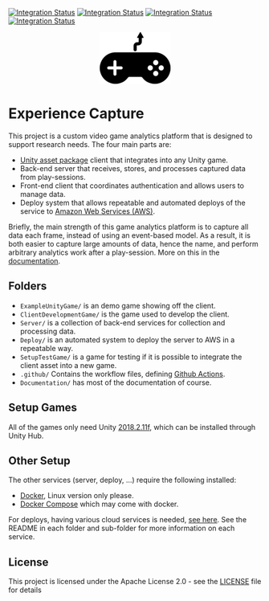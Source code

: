 [![Integration Status](https://github.com/jhburns/ExperienceCapture/workflows/Report/badge.svg)](https://github.com/jhburns/ExperienceCapture/actions?query=workflow%3A%22Report%22)
[![Integration Status](https://github.com/jhburns/ExperienceCapture/workflows/Dockerfile/badge.svg)](https://github.com/jhburns/ExperienceCapture/actions?query=workflow%3A%22Dockerfile%22)
[![Integration Status](https://github.com/jhburns/ExperienceCapture/workflows/Yaml/badge.svg)](https://github.com/jhburns/ExperienceCapture/actions?query=workflow%3A%22Yaml%22)
[![Integration Status](https://github.com/jhburns/ExperienceCapture/workflows/Spellcheck/badge.svg)](https://github.com/jhburns/ExperienceCapture/actions?query=workflow%3A%22Spellcheck%22)

<p align="center">
  <img src="Documentation/images/logo.png" />
</p>

# Experience Capture

This project is a custom video game analytics platform that is designed to support research needs. The four main parts are:
  - [Unity asset package](https://docs.unity3d.com/Manual/AssetPackages.html) client that integrates into any Unity game.
  - Back-end server that receives, stores, and processes captured data from play-sessions.
  - Front-end client that coordinates authentication and allows users to manage data.
  - Deploy system that allows repeatable and automated deploys of the service to [Amazon Web Services (AWS)](https://aws.amazon.com/).

Briefly, the main strength of this game analytics platform is to capture all data each frame, instead of using an event-based model. As a result, it is both easier to capture large amounts of data, hence the name, and perform arbitrary analytics work after a play-session. More on this in the [documentation](Documentation/README.md).

## Folders

- `ExampleUnityGame/` is an demo game showing off the client.
- `ClientDevelopmentGame/` is the game used to develop the client.
- `Server/` is a collection of back-end services for collection and processing data.
- `Deploy/` is an automated system to deploy the server to AWS in a repeatable way.
- `SetupTestGame/` is a game for testing if it is possible to integrate the client asset into a new game.
- `.github/` Contains the workflow files, defining [Github Actions](https://github.com/features/actions).
- `Documentation/` has most of the documentation of course.

## Setup Games

All of the games only need Unity [2018.2.11f](https://unity3d.com/unity/whatsnew/unity-2018.2.11), which can be installed through Unity Hub.

## Other Setup

The other services (server, deploy, ...) require the following installed:

- [Docker](https://docs.docker.com/install/), Linux version only please.
- [Docker Compose](https://docs.docker.com/compose/install/) which may come with docker.
    
For deploys, having various cloud services is needed, [see here](Documentation/Cloud-Deploy.md). See the README in each folder and sub-folder for more information on each service.

## License

This project is licensed under the Apache License 2.0 - see the [LICENSE](LICENSE) file for details

